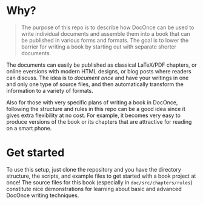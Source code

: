 # Why?

> The purpose of this repo is to describe how DocOnce can be used to
> write individual documents and assemble them into a book that can be
> published in various forms and formats.  The goal is to lower the
> barrier for writing a book by starting out with separate shorter
> documents.

The documents can easily be published as
classical LaTeX/PDF chapters, or online eversions with modern HTML
designs, or blog posts where readers can discuss.  The idea is to
*document once* and have your writings in one and only one type of
source files, and then automatically transform the information to a
variety of formats.

Also for those with very specific plans of writing a book in DocOnce, following
the structure and rules in this repo can be a good idea since it gives
extra flexibility at no cost. For example, it becomes very easy to
produce versions of the book or its chapters that are attractive
for reading on a smart phone.

# Get started

To use this setup, just clone the repository and you have the
directory structure, the scripts, and example files to get started
with a book project at once! The source files for this book
(especially in `doc/src/chapters/rules`) constitute nice
demonstrations for learning about basic and advanced DocOnce writing
techniques.
